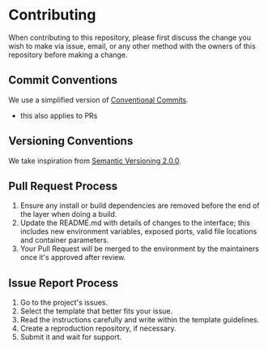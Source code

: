 # **Contributing**

When contributing to this repository, please first discuss the change you wish to make via issue,
email, or any other method with the owners of this repository before making a change.

## Commit Conventions

We use a simplified version of [Conventional Commits](https://www.conventionalcommits.org/en/v1.0.0/).

- this also applies to PRs

## Versioning Conventions

We take inspiration from [Semantic Versioning 2.0.0](https://semver.org/).

## Pull Request Process

1. Ensure any install or build dependencies are removed before the end of the layer when doing a build.
2. Update the README.md with details of changes to the interface; this includes new environment variables, exposed ports, valid file locations and container parameters.
3. Your Pull Request will be merged to the environment by the maintainers once it's approved after review.

## Issue Report Process

1. Go to the project's issues.
2. Select the template that better fits your issue.
3. Read the instructions carefully and write within the template guidelines.
4. Create a reproduction repository, if necessary.
5. Submit it and wait for support.
